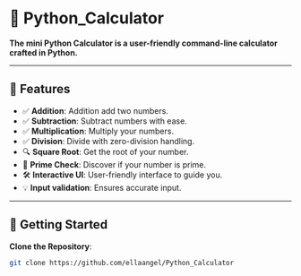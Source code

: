 # 🧮 Python_Calculator
**The mini Python Calculator is a user-friendly command-line calculator crafted in Python.**

---

## 🌟 Features

- ✅ **Addition**: Addition add two numbers.
- ✅ **Subtraction**: Subtract numbers with ease.
- ✅ **Multiplication**: Multiply your numbers.
- ✅ **Division**: Divide with zero-division handling.
- 🔍 **Square Root**: Get the root of your number.
- 🧪 **Prime Check**: Discover if your number is prime.
- 🛠️ **Interactive UI**: User-friendly interface to guide you.
- 💡 **Input validation**: Ensures accurate input.

---

## 🚀 Getting Started

**Clone the Repository**:

```bash
git clone https://github.com/ellaangel/Python_Calculator
